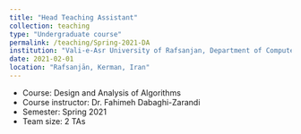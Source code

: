 ```yaml
---
title: "Head Teaching Assistant"
collection: teaching
type: "Undergraduate course"
permalink: /teaching/Spring-2021-DA
institution: "Vali-e-Asr University of Rafsanjan, Department of Computer Engineering"
date: 2021-02-01
location: "Rafsanjān, Kerman, Iran"
---
```


- Course: Design and Analysis of Algorithms
- Course instructor: Dr. Fahimeh Dabaghi-Zarandi
- Semester: Spring 2021
- Team size: 2 TAs

